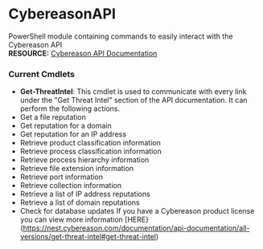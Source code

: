 # CybereasonAPI
 PowerShell module containing commands to easily interact with the Cybereason API<br>
 __RESOURCE:__ [Cybereason API Documentation](https://nest.cybereason.com/documentation/api-documentation)

### Current Cmdlets
- __Get-ThreatIntel__: This cmdlet is used to communicate with every link under the "Get Threat Intel" section of the API documentation. 
It can perform the following actions.
- Get a file reputation	
- Get reputation for a domain	
- Get reputation for an IP address	
- Retrieve product classification information	
- Retrieve process classification information	
- Retrieve process hierarchy information
- Retrieve file extension information	
- Retrieve port information
- Retrieve collection information
- Retrieve a list of IP address reputations
- Retrieve a list of domain reputations
- Check for database updates
If you have a Cybereason product license you can view more information [HERE}(https://nest.cybereason.com/documentation/api-documentation/all-versions/get-threat-intel#get-threat-intel)
